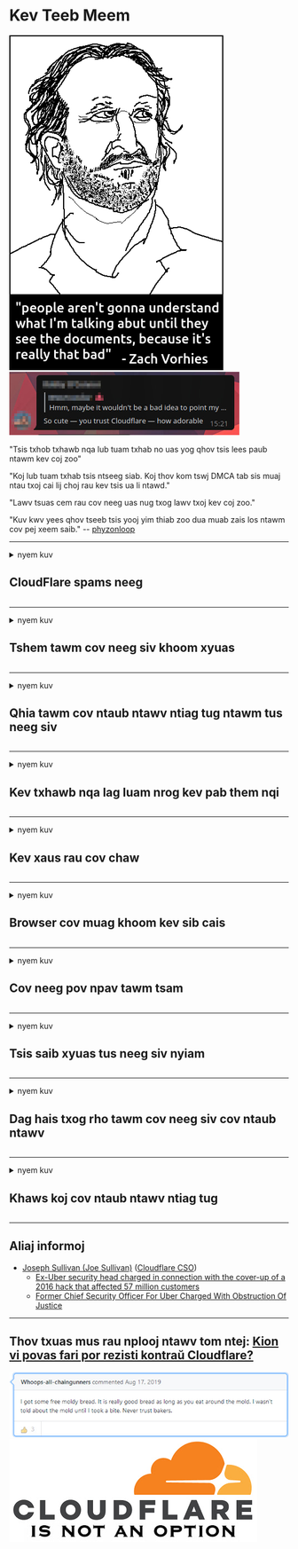 # Kev Teeb Meem

![](../image/itsreallythatbad.jpg)
![](../image/telegram/c81238387627b4bfd3dcd60f56d41626.jpg)

"Tsis txhob txhawb nqa lub tuam txhab no uas yog qhov tsis lees paub ntawm kev coj zoo"

"Koj lub tuam txhab tsis ntseeg siab. Koj thov kom tswj DMCA tab sis muaj ntau txoj cai lij choj rau kev tsis ua li ntawd."

"Lawv tsuas cem rau cov neeg uas nug txog lawv txoj kev coj zoo."

"Kuv kwv yees qhov tseeb tsis yooj yim thiab zoo dua muab zais los ntawm cov pej xeem saib."  -- [phyzonloop](https://twitter.com/phyzonloop)


---


<details>
<summary>nyem kuv

## CloudFlare spams neeg
</summary>


Cloudflare xa cov email spam xa mus rau cov tsis yog Cloudflare cov neeg siv.

- Tsuas yog xa email rau cov neeg rau npe uas tau xaiv
- Thaum tus neeg siv hais "nres", tom qab ntawd nres xa email

Nws yog qhov uas yooj yim. Tab sis Cloudflare tsis quav ntsej.
Cloudflare tau hais tias siv lawv cov kev pabcuam tuaj yeem nres txhua tus spammers lossis cov neeg siv dag zog.
Peb tuaj yeem nres Cloudflare yam tsis muaj kev ua kom Cloudflare zoo li cas?


| 🖼 | 🖼 |
| --- | --- |
| ![](../image/cfspam01.jpg) | ![](../image/cfspam03.jpg) |
| ![](../image/cfspam02.jpg) | ![](../image/cfspambrittany.jpg)<br>![](../image/cfspamtwtr.jpg) |

</details>

---

<details>
<summary>nyem kuv

## Tshem tawm cov neeg siv khoom xyuas
</summary>


Cloudflare censor tshuaj xyuas tsis zoo.
Yog tias koj tshaj tawm cov lus tiv thaiv Cloudflare ntawm Twitter, koj muaj sijhawm los teb los ntawm Cloudflare tus neeg ua haujlwm nrog "Tsis yog, nws tsis yog" lus.
Yog tias koj tso qhov kev ntsuas tsis zoo ntawm ib qho chaw tshuaj xyuas, lawv yuav sim censor nws.


| 🖼 | 🖼 |
| --- | --- |
| ![](../image/cfcenrev_01.jpg)<br>![](../image/cfcenrev_02.jpg) | ![](../image/cfcenrev_03.jpg) |

</details>

---

<details>
<summary>nyem kuv

## Qhia tawm cov ntaub ntawv ntiag tug ntawm tus neeg siv
</summary>


Cloudflare muaj cov teeb meem kev thab plaub loj heev.
Cloudflare qhia tawm cov ntaub ntawv ntiag tug ntawm cov neeg yws txog cov chaw xaib.
Qee zaum lawv nug koj kom muab koj daim ntawv qhia npe tseeb.
Yog tias koj tsis xav tau kev ua phem, ua phem rau, kev ua kom sib luag lossis tua, koj zoo nyob deb ntawm Cloudflared cov vev xaib.


| 🖼 | 🖼 |
| --- | --- |
| ![](../image/cfdox_what.jpg) | ![](../image/cfdox_swat.jpg) |
| ![](../image/cfdox_kill.jpg) | ![](../image/cfdox_threat.jpg) |
| ![](../image/cfdox_dox.jpg) | ![](../image/cfdox_ex1.jpg)<br>![](../image/cfdox_ex2.jpg) |

</details>

---

<details>
<summary>nyem kuv

## Kev txhawb nqa lag luam nrog kev pab them nqi
</summary>


CloudFlare tau thov rau cov chaw pabcuam pub dawb.
Nws yog qhov txaus ntshai heev uas ib lub koom haum Asmeskas yuav thov kom muaj kev siab hlub nrog cov koom haum tsis muaj txiaj ntsig uas muaj laj thawj zoo.
Yog tias koj nyiam txhaws cov neeg lossis nkim lwm tus neeg lub sijhawm, koj tuaj yeem xav xaj qee lub pizzas rau Cloudflare cov neeg ua haujlwm.


![](../image/cfdonate.jpg)

</details>

---

<details>
<summary>nyem kuv

## Kev xaus rau cov chaw
</summary>


Koj yuav ua li cas yog tias koj lub xaib nqis qis dua?
Muaj cov ntaub ntawv qhia tias Cloudflare yog lwv tus neeg siv lub teeb tsa lossis nres kev pabcuam yam tsis muaj kev ceebtoom, ntsiag to.
Peb xav kom koj nrhiav cov kws kho mob zoo dua.

![](../image/cftmnt.jpg)

</details>

---

<details>
<summary>nyem kuv

## Browser cov muag khoom kev sib cais
</summary>


CloudFlare muab kev nyiam rau cov uas siv Firefox thaum muab kev kho mob tsis zoo rau cov neeg siv ntawm Tor-Browser tsis dhau ntawm Tor.
Tor cov neeg siv uas tsis kam lees ua qhov kev txiav txim tsis siv javascript kuj tau txais kev kho mob tsis zoo.
Qhov kev nkag mus ntawm qhov tsis sib xws yog kev sib koom tes hauv kev sib koom tes thiab kev tsim txom ntawm lub zog.

![](../image/browdifftbcx.gif)

- Sab laug: Tor Browser, Txoj Cai: Chrome. Tib IP chaw nyob.

![](../image/browserdiff.jpg)

- Sab laug: Tor Browser Javascript xiam oob khab, Cookie Enabled
- Txoj Cai: Chrome Javascript Ua Haujlwm, Cov Ncuav Qab Zib Ua Tsis Taus

![](../image/cfsiryoublocked.jpg)

- QuteBrowser (me browser) tsis muaj Tor (Clearnet IP)

| ***Browser*** | ***Nkag mus kho*** |
| --- | --- |
| Tor Browser (Javascript enabled) | nkag tau kev tso cai |
| Firefox (Javascript enabled) | kev nkag tau degraded |
| Chromium (Javascript enabled) | kev nkag tau degraded |
| Chromium or Firefox (Javascript xiam oob khab) | nkag tsis pom zoo |
| Chromium or Firefox (Kua nplaum uas xiam oob khab) | nkag tsis pom zoo |
| QuteBrowser | nkag tsis pom zoo |
| lynx | nkag tsis pom zoo |
| w3m | nkag tsis pom zoo |
| wget | nkag tsis pom zoo |


Vim li cas ho tsis siv Audio khawm los daws cov teeb meem yooj yim?

Yog lawm, yeej muaj lub suab audio, tab sis nws ib txwm tsis ua haujlwm dhau Tor.
Koj yuav tau txais cov lus no thaum koj nyem nws:

```
Rov sim ntxiv tom qab
Koj lub khoos phis tawj lossis lub network xa cov lus nug rau nws.
Txhawm rau tiv thaiv peb cov neeg siv, peb tsis tuaj yeem lis koj qhov kev thov tam sim no.
Kom paub meej ntxiv mus saib peb nplooj ntawv pabcuam
```

</details>

---

<details>
<summary>nyem kuv

## Cov neeg pov npav tawm tsam
</summary>


Cov neeg xaiv tsa hauv Tebchaws Meskas sau npe pov ntawv xaiv tsa thaum kawg los ntawm xeev tus tuav ntaub ntawv lub vev xaib hauv lub xeev lawv nyob.
Republican-tswj hwm tus tuav ntaub ntawv hauv xeev koom nrog kev tawm suab xaiv tsa los ntawm kev pov npav ntawm xeev tus tuav ntaub ntawv lub vev xaib los ntawm Cloudflare.
Cloudflare qhov kev tawm tsam tsis zoo ntawm Tor cov neeg siv, nws txoj haujlwm MITM ua qhov chaw thoob ntiaj teb kev soj ntsuam, thiab nws lub luag haujlwm tsis zoo ua rau txhua tus neeg xaiv tsa tsis kam mus tso npe.
Cov liberals tshwj xeeb nyiam qhov kev ceev ntiag tug.
Daim ntawv sau npe xaiv tsa sau cov ncauj lus tsis ntxaws txog cov neeg xaiv tsa nom tswv txoj kev pov npav, chaw nyob ntawm tus kheej, tus lej social security, thiab hnub yug.
Yuav luag txhua lub xeev tsuas yog ua cov peev txheej ntawm cov ntaub ntawv tshaj tawm rau pej xeem, tab sis Cloudflare pom tag nrho cov ntaub ntawv thaum ib tus neeg sau npe mus xaiv tsa.

Nco ntsoov tias daim ntawv sau npe tsis dhau Cloudflare vim tias tus tuav ntaub ntawv hauv xeev cov neeg ua haujlwm cov neeg ua haujlwm yuav raug siv Cloudflare lub vev xaib nkag mus rau cov ntaub ntawv.

| 🖼 | 🖼 |
| --- | --- |
| ![](../image/cfvotm_01.jpg) | ![](../image/cfvotm_02.jpg) |

- Change.org yog lub vas sab npe nrov rau kev sib sau ua ke thiab pov npav.
“cov neeg nyob txhua qhov chaw pib phiaj los nqis tes, nrhiav cov neeg txhawb nqa, thiab ua haujlwm nrog cov neeg txiav txim siab los tsav cov kev daws teeb meem.”
Hmoov tsis zoo, ntau tus neeg tuaj yeem tsis pom qhov hloov pauv hloov lub sijhawm txhua vim yog Cloudflare lub lim dej nruj.
Lawv tau raug thaiv los ntawm kos npe rau tsab ntawv foob, yog li tsis suav lawv los ntawm cov txheej txheem kev ywj pheej.
Siv lwm lub platform uas tsis yog huab xws li OpenPetition pab kho qhov teeb meem no.

| 🖼 | 🖼 |
| --- | --- |
| ![](../image/changeorgasn.jpg) | ![](../image/changeorgtor.jpg) |

- Cloudflare's "Athenian Project" muaj kev tiv thaiv kev lag luam dawb-qib rau lub xeev thiab lub nroog kev xaiv tsa cov vev xaib.
Lawv tau hais tias "lawv cov neeg tawm suab tuaj yeem nkag mus saib tau cov ntaub ntawv pov ntawv xaiv tsa thiab cov ntaub ntawv pov npav xaiv tsa" tab sis qhov no yog qhov dag vim hais tias ntau tus neeg tsuas tuaj yeem tshawb tsis tau lub chaw.

</details>

---

<details>
<summary>nyem kuv

## Tsis saib xyuas tus neeg siv nyiam
</summary>


Yog tias koj xaiv tawm ib yam dab tsi, koj xav tias koj yuav tsis tau txais email txog nws.
Cloudflare tsis quav ntsej cov neeg siv khoom lub siab nyiam thiab sib qhia cov ntaub ntawv nrog lub tuam txhab thib peb yam tsis tau txais kev pom zoo ntawm cov neeg siv khoom.
Yog tias koj tab tom siv lawv cov phiaj xwm dawb, qee zaum lawv xa email rau koj hais kom xav yuav ib qho nyiaj hli them txhua hli.

![](../image/cfviopl_tp.jpg)

</details>

---

<details>
<summary>nyem kuv

## Dag hais txog rho tawm cov neeg siv cov ntaub ntawv
</summary>


Raws li no tus neeg muas zaub qub-huab-hwm blog, Cloudflare tau dag txog kev rho tawm cov account.
Tam sim no, ntau lub tuam txhab khaws koj cov ntaub ntawv tom qab koj tau kaw lossis tshem tawm koj tus account.
Feem ntau ntawm cov tuam txhab zoo tau hais txog nws hauv lawv txoj cai ntiag tug.
Cloudflare? Tsis yog.

```
2019-08-05 CloudFlare tau xa kuv kabke tias lawv tau tshem kuv tus lej nyiaj.
2019-10-02 Kuv tau txais email los ntawm CloudFlare "vim tias Kuv yog tus neeg yuav khoom"
```

Cloudflare tsis paub txog lo lus "tshem tawm".
Yog tias nws tau raug tshem tawm tiag tiag, vim li cas tus ex-customer tau txais email?
Nws kuj tau hais tias Cloudflare cov cai ntiag tug tsis hais txog nws.

```
Lawv txoj cai ntiag tug tshiab tsis suav txog kev khaws cov ntaub ntawv rau ib xyoos.
```

![](../image/cfviopl_notdel.jpg)

Koj tuaj yeem ntseeg Cloudflare li cas yog lawv txoj cai ntiag tug yog LIE?

</details>

---

<details>
<summary>nyem kuv

## Khaws koj cov ntaub ntawv ntiag tug
</summary>


Kev Tshawb Cloudflare tus account yog theem nyuaj.

```
Xa daim pib them nyiaj yug uas siv hom "Account",
thiab thov kom tshem tawm cov nyiaj hauv cov lus hauv lub cev.
Koj yuav tsum tsis muaj kev sau npe lossis credit card uas txuas nrog koj tus lej tso nyiaj ua ntej thov kev tshem tawm.
```

Koj yuav tau txais email kabke no.

![](../image/cf_deleteandkeep.jpg)

"Peb tau pib ua tiav qhov koj thov kom tshem tawm" tab sis "Peb yuav txuas ntxiv khaws koj cov ntaub ntawv ntiag tug".

Koj puas tuaj yeem "ntseeg" no?

</details>

---

## Aliaj informoj

- [Joseph Sullivan (Joe Sullivan)](../cloudflare_inc/cloudflare_members.md) ([Cloudflare CSO](https://twitter.com/eastdakota/status/1296522269313785862))
  - [Ex-Uber security head charged in connection with the cover-up of a 2016 hack that affected 57 million customers](https://www.businessinsider.com/uber-data-hack-security-head-joe-sullivan-charged-cover-up-2020-8)
  - [Former Chief Security Officer For Uber Charged With Obstruction Of Justice](https://www.justice.gov/usao-ndca/pr/former-chief-security-officer-uber-charged-obstruction-justice)


---

## Thov txuas mus rau nplooj ntawv tom ntej:   [Kion vi povas fari por rezisti kontraŭ Cloudflare?](hm.action.md)

![](../image/freemoldybread.jpg)
![](../image/cfisnotanoption.jpg)

